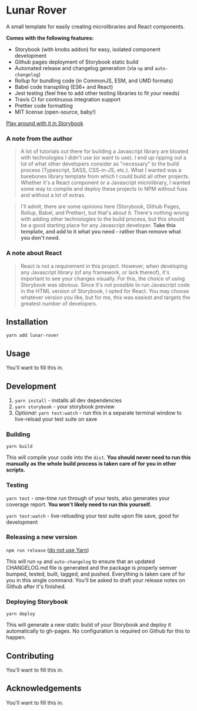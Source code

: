 # Lunar Rover

A small template for easily creating microlibraries and React components.

**Comes with the following features:**

- Storybook (with knobs addon) for easy, isolated component development
- Github pages deployment of Storybook static build
- Automated release and changelog generation (via `np` and `auto-changelog`)
- Rollup for bundling code (in CommonJS, ESM, and UMD formats)
- Babel code transpiling (ES6+ and React)
- Jest testing (feel free to add other testing libraries to fit your needs)
- Travis CI for continuous integration support
- Prettier code formatting
- MIT license (open-source, baby!)

[Play around with it in Storybook](https://mnsht.github.io/lunar-rover/)

### A note from the author

> A lot of tutorials out there for building a Javascript library are bloated with technologies I didn't use (or want to use). I end up ripping out a lot of what other developers consider as "necessary" to the build process (Typescript, SASS, CSS-in-JS, etc.). What I wanted was a barebones library template from which I could build all other projects. Whether it's a React component or a Javascript microlibrary, I wanted some way to compile and deploy these projects to NPM without fuss and without a lot of extras.

> I'll admit, there are some opinions here (Storybook, Github Pages, Rollup, Babel, and Prettier), but that's about it. There's nothing wrong with adding other technologies to the build process, but this should be a good starting place for any Javascript developer. **Take this template, and add to it what you need - rather than remove what you don't need.**

### A note about React

> React is not a requirement in this project. However, when developing any Javascript library (of any framework, or lack thereof), it's important to see your changes visually. For this, the choice of using Storybook was obvious. Since it's not possible to run Javascript code in the HTML version of Storybook, I opted for React. You may choose whatever version you like, but for me, this was easiest and targets the greatest number of developers.

## Installation

`yarn add lunar-rover`

## Usage

You'll want to fill this in.

## Development

1. `yarn install` - installs all dev dependencies
2. `yarn storybook` - your storybook preview
3. _Optional:_ `yarn test:watch` - run this in a separate terminal window to live-reload your test suite on save

### Building

`yarn build`

This will compile your code into the `dist`. **You should never need to run this manually as the whole build process is taken care of for you in other scripts.**

### Testing

`yarn test` - one-time run through of your tests, also generates your coverage report. **You won't likely need to run this yourself.**

`yarn test:watch` - live-reloading your test suite upon file save, good for development

### Releasing a new version

`npm run release` ([do not use Yarn](https://github.com/sindresorhus/np/issues/416))

This will run `np` and `auto-changelog` to ensure that an updated CHANGELOG.md file is generated and the package is properly semver bumped, tested, built, tagged, and pushed. Everything is taken care of for you in this single command. You'll be asked to draft your release notes on Github after it's finished.

### Deploying Storybook

`yarn deploy`

This will generate a new static build of your Storybook and deploy it automatically to gh-pages. No configuration is required on Github for this to happen.

## Contributing

You'll want to fill this in.

## Acknowledgements

You'll want to fill this in.
